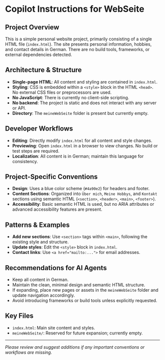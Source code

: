 # Copilot Instructions for WebSeite

## Project Overview
This is a simple personal website project, primarily consisting of a single HTML file (`index.html`). The site presents personal information, hobbies, and contact details in German. There are no build tools, frameworks, or external dependencies detected.

## Architecture & Structure
- **Single-page HTML**: All content and styling are contained in `index.html`.
- **Styling**: CSS is embedded within a `<style>` block in the HTML `<head>`. No external CSS files or preprocessors are used.
- **No JavaScript**: There is currently no client-side scripting.
- **No backend**: The project is static and does not interact with any server or API.
- **Directory**: The `meineWebSeite` folder is present but currently empty.

## Developer Workflows
- **Editing**: Directly modify `index.html` for all content and style changes.
- **Previewing**: Open `index.html` in a browser to view changes. No build or test steps are required.
- **Localization**: All content is in German; maintain this language for consistency.

## Project-Specific Conventions
- **Design**: Uses a blue color scheme (`#4a90e2`) for headers and footer.
- **Content Sections**: Organized into `Über mich`, `Meine Hobbys`, and `Kontakt` sections using semantic HTML (`<section>`, `<header>`, `<main>`, `<footer>`).
- **Accessibility**: Basic semantic HTML is used, but no ARIA attributes or advanced accessibility features are present.

## Patterns & Examples
- **Add new sections**: Use `<section>` tags within `<main>`, following the existing style and structure.
- **Update styles**: Edit the `<style>` block in `index.html`.
- **Contact links**: Use `<a href="mailto:...">` for email addresses.

## Recommendations for AI Agents
- Keep all content in German.
- Maintain the clean, minimal design and semantic HTML structure.
- If expanding, place new pages or assets in the `meineWebSeite` folder and update navigation accordingly.
- Avoid introducing frameworks or build tools unless explicitly requested.

## Key Files
- `index.html`: Main site content and styles.
- `meineWebSeite/`: Reserved for future expansion; currently empty.

---
*Please review and suggest additions if any important conventions or workflows are missing.*

